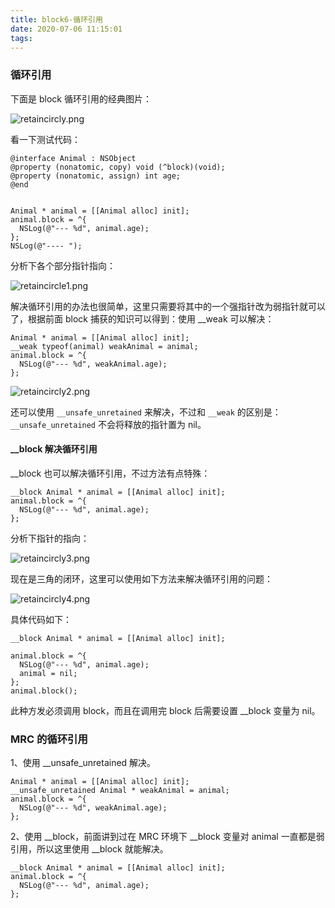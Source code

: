 ```yaml
---
title: block6-循环引用
date: 2020-07-06 11:15:01
tags:
---
```


### 循环引用

下面是 block 循环引用的经典图片：

![retaincircly.png](http://ww1.sinaimg.cn/large/005O0Zogly1ggh999v50lj30pa0h6n31.jpg)

看一下测试代码：

```
@interface Animal : NSObject
@property (nonatomic, copy) void (^block)(void);
@property (nonatomic, assign) int age;
@end


Animal * animal = [[Animal alloc] init];
animal.block = ^{
  NSLog(@"--- %d", animal.age);
};
NSLog(@"---- ");
```

分析下各个部分指针指向：

![retaincircle1.png](http://ww1.sinaimg.cn/large/005O0Zogly1ggh3caddxqj317w0t4acx.jpg)

解决循环引用的办法也很简单，这里只需要将其中的一个强指针改为弱指针就可以了，根据前面 block 捕获的知识可以得到：使用 \_\_weak 可以解决：

```
Animal * animal = [[Animal alloc] init];   
__weak typeof(animal) weakAnimal = animal;
animal.block = ^{
  NSLog(@"--- %d", weakAnimal.age);
};
```

![retaincircly2.png](http://ww1.sinaimg.cn/large/005O0Zogly1ggh3fzscb9j317g0po0vh.jpg)

还可以使用 `__unsafe_unretained` 来解决，不过和 `__weak` 的区别是：`__unsafe_unretained` 不会将释放的指针置为 nil。


#### __block 解决循环引用

\_\_block 也可以解决循环引用，不过方法有点特殊：

```
__block Animal * animal = [[Animal alloc] init];   
animal.block = ^{
  NSLog(@"--- %d", animal.age);
};
```
分析下指针的指向：

![retaincircly3.png](http://ww1.sinaimg.cn/large/005O0Zogly1ggh3nyy6hbj31hw102n2w.jpg)

现在是三角的闭环，这里可以使用如下方法来解决循环引用的问题：

![retaincircly4.png](http://ww1.sinaimg.cn/large/005O0Zogly1ggh41xn5gcj31hy0ymjx3.jpg)

具体代码如下：

```
__block Animal * animal = [[Animal alloc] init];
   
animal.block = ^{
  NSLog(@"--- %d", animal.age);
  animal = nil;
};
animal.block();
```
此种方发必须调用 block，而且在调用完 block 后需要设置 \_\_block 变量为 nil。


### MRC 的循环引用

1、使用 \_\_unsafe\_unretained 解决。

```
Animal * animal = [[Animal alloc] init];   
__unsafe_unretained Animal * weakAnimal = animal;
animal.block = ^{
  NSLog(@"--- %d", weakAnimal.age);
};
```

2、使用 \_\_block，前面讲到过在 MRC 环境下 \_\_block 变量对 animal 一直都是弱引用，所以这里使用 \_\_block 就能解决。

```
__block Animal * animal = [[Animal alloc] init];   
animal.block = ^{
  NSLog(@"--- %d", animal.age);
};
```


